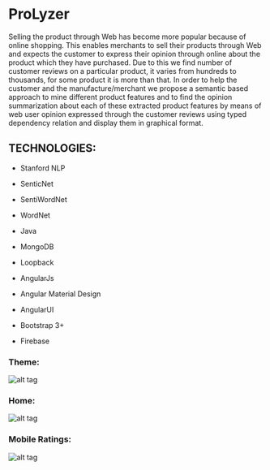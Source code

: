 # ProLyzer
Selling the product through Web has become more popular because of online shopping. This enables merchants to sell their products through Web and expects the customer to express their opinion through online about the product which they have purchased. Due to this we find number of customer reviews on a particular product, it varies from hundreds to thousands, for some product it is more than that. In order to help the customer and the manufacture/merchant we propose a semantic based approach to mine different product features and to find the opinion summarization about each of these extracted product features by means of web user opinion expressed through the customer reviews using typed dependency relation and display them in graphical format.


## TECHNOLOGIES: ##

- Stanford NLP

- SenticNet

- SentiWordNet

- WordNet

- Java

- MongoDB

- Loopback

- AngularJs

- Angular Material Design

- AngularUI

- Bootstrap 3+

- Firebase

### Theme: ###

![alt tag](https://user-images.githubusercontent.com/21244627/48826969-accba900-ed8d-11e8-9a08-f3b3a84f403d.jpg)


### Home: ###

![alt tag](https://user-images.githubusercontent.com/21244627/48826977-b05f3000-ed8d-11e8-9468-aed312fe6481.png)


### Mobile Ratings: ###

![alt tag](https://user-images.githubusercontent.com/21244627/48826981-b228f380-ed8d-11e8-84b9-c00299e31dec.png)
